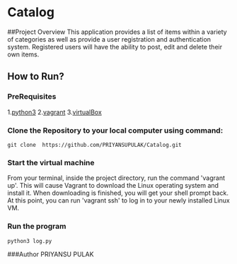 # Catalog

##Project Overview
This application provides a list of items within a variety of categories as well as provide a user registration and authentication system. Registered users will have the ability to post, edit and delete their own items.


## How to Run?

### PreRequisites
1.[python3](https://www.python.org/downloads/)
2.[vagrant](https://www.vagrantup.com/)
3.[virtualBox](https://www.virtualbox.org/)

### Clone the Repository to your local computer using command:
`git clone  https://github.com/PRIYANSUPULAK/Catalog.git`


### Start the virtual machine
From your terminal, inside the project directory, run the command 'vagrant up'. This will cause Vagrant to download the Linux operating system and install it. When downloading is finished, you will get your shell prompt back. At this point, you can run 'vagrant ssh' to log in to your newly installed Linux VM.

### Run the program
`python3 log.py`

###Author
PRIYANSU PULAK
